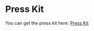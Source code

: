 # Press Kit

You can get the press kit here:  [Press Kit](https://drive.google.com/drive/folders/1hbJ_0gtg0LI6raSVg2yiTnGVEmMVN4l5)
